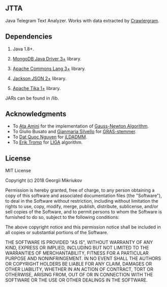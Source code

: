 ## JTTA

Java Telegram Text Analyzer. Works with data extracted by [Crawlergram](https://github.com/comrados/Crawlergram).

## Dependencies

1. Java 1.8+.

2. [MongoDB Java Driver 3+](https://github.com/mongodb/mongo-java-driver) library.

3. [Apache Commons Lang 3+](https://github.com/apache/commons-lang) library.

4. [Jackson JSON 2+](https://github.com/FasterXML/jackson) library.

5. [Apache Tika 1+](https://github.com/apache/tika) library.

JARs can be found in /lib.

## Acknowledgments

  * To [Ata Amini](https://www.codeproject.com/Members/Ata-Amini) for the implementation of [Gauss-Newton Algorithm](https://www.codeproject.com/Articles/1175992/Implementation-of-Gauss-Newton-Algorithm-in-Java).
  * To Giulio Busato and [Gianmaria Silvello](https://github.com/giansilv) for [GRAS-stemmer](https://github.com/giansilv/statisticalStemmers/tree/master/GRAS-master).
  * To [Dat Quoc Nguyen](https://github.com/datquocnguyen) for [jLDADMM](https://github.com/datquocnguyen/jLDADMM).
  * To [Erik Tromp](https://github.com/ErikTromp/) for [LIGA](https://github.com/ErikTromp/LIGA) algorithm.

## License

MIT License

Copyright (c) 2018 Georgii Mikriukov

Permission is hereby granted, free of charge, to any person obtaining a copy
of this software and associated documentation files (the "Software"), to deal
in the Software without restriction, including without limitation the rights
to use, copy, modify, merge, publish, distribute, sublicense, and/or sell
copies of the Software, and to permit persons to whom the Software is
furnished to do so, subject to the following conditions:

The above copyright notice and this permission notice shall be included in all
copies or substantial portions of the Software.

THE SOFTWARE IS PROVIDED "AS IS", WITHOUT WARRANTY OF ANY KIND, EXPRESS OR
IMPLIED, INCLUDING BUT NOT LIMITED TO THE WARRANTIES OF MERCHANTABILITY,
FITNESS FOR A PARTICULAR PURPOSE AND NONINFRINGEMENT. IN NO EVENT SHALL THE
AUTHORS OR COPYRIGHT HOLDERS BE LIABLE FOR ANY CLAIM, DAMAGES OR OTHER
LIABILITY, WHETHER IN AN ACTION OF CONTRACT, TORT OR OTHERWISE, ARISING FROM,
OUT OF OR IN CONNECTION WITH THE SOFTWARE OR THE USE OR OTHER DEALINGS IN THE
SOFTWARE.
